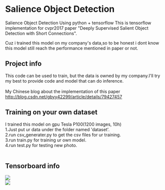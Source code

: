 # Salience Object Detection
Salience Object Detection Using python + tensorflow This is tensorflow implementation for cvpr2017 paper "Deeply Supervised Salient Object Detection with Short Connections".<br>

Cuz i trained this model on my company's data,so to be honest i dont know this model still reach the performance mentioned in paper or not.

## Project info
This code can be used to train, but the data is owned by my company.I'll try my best to provide code and model that can do inference.<br>
<br>
My Chinese blog about the implementation of this paper http://blog.csdn.net/gbyy42299/article/details/79427457  <br>

## Training on your own dataset
I trained this model on gpu Tesla P100(1200 images, 10h)<br> 
1.Just put ur data under the folder named 'dataset'.<br> 
2.run csv_generater.py to get the csv files for ur training.<br> 
3.run train.py for training ur own model.<br> 
4.run test.py for testing new photo.<br>
<br>
## Tensorboard info
![](https://github.com/gbyy422990/salience_object_detection/blob/master/tensorboard/%E6%9C%AA%E5%91%BD%E5%90%8D.png)
<br>
![](https://github.com/gbyy422990/salience_object_detection/blob/master/tensorboard/%E6%9C%AA%E5%91%BD%E5%90%8D%203.png)

